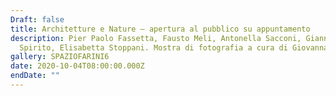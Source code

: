 ```yaml
---
Draft: false
title: Architetture e Nature — apertura al pubblico su appuntamento
description: Pier Paolo Fassetta, Fausto Meli, Antonella Sacconi, Gianna
  Spirito, Elisabetta Stoppani. Mostra di fotografia a cura di Giovanna Lalatta.
gallery: SPAZIOFARINI6
date: 2020-10-04T08:00:00.000Z
endDate: ""
---
```

